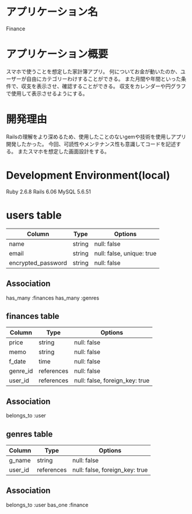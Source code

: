 # アプリケーション名
Finance

# アプリケーション概要

スマホで使うことを想定した家計簿アプリ。
何についてお金が動いたのか、ユーザーが自由にカテゴリーわけすることができる。
また月間や年間といった条件で、収支を表示させ、確認することができる。
収支をカレンダーや円グラフで使用して表示させるようにする。

# 開発理由

Railsの理解をより深めるため、使用したことのないgemや技術を使用しアプリ開発したかった。
今回、可読性やメンテナンス性も意識してコードを記述する。
またスマホを想定した画面設計をする。


# Development Environment(local)

Ruby 2.6.8
Rails 6.06
MySQL 5.6.51


# users table

| Column             | Type    | Options                   |
| ------------------ | ------- | ------------------------- |
| name               | string  | null: false               |
| email              | string  | null: false, unique: true |
| encrypted_password | string  | null: false               |


## Association
 has_many :finances
 has_many :genres


## finances table

| Column   | Type       | Options                        |
| -------- | ---------- | ------------------------------ |
| price    | string     | null: false                    |
| memo     | string     | null: false                    |
| f_date   | time       | null: false                    |
| genre_id | references | null: false                    |
| user_id  | references | null: false, foreign_key: true | 

## Association
 belongs_to :user

## genres table

| Column  | Type       | Options                        |
| ------- | ---------- | ------------------------------ |
| g_name  | string     | null: false                    |
| user_id | references | null: false, foreign_key: true | 

## Association
 belongs_to :user
 bas_one :finance

